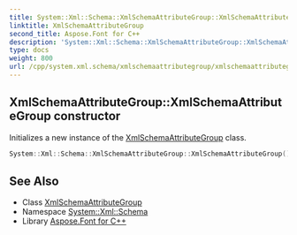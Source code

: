 ```yaml
---
title: System::Xml::Schema::XmlSchemaAttributeGroup::XmlSchemaAttributeGroup constructor
linktitle: XmlSchemaAttributeGroup
second_title: Aspose.Font for C++
description: 'System::Xml::Schema::XmlSchemaAttributeGroup::XmlSchemaAttributeGroup constructor. Initializes a new instance of the XmlSchemaAttributeGroup class in C++.'
type: docs
weight: 800
url: /cpp/system.xml.schema/xmlschemaattributegroup/xmlschemaattributegroup/
---
```

## XmlSchemaAttributeGroup::XmlSchemaAttributeGroup constructor


Initializes a new instance of the [XmlSchemaAttributeGroup](../) class.

```cpp
System::Xml::Schema::XmlSchemaAttributeGroup::XmlSchemaAttributeGroup()
```

## See Also

* Class [XmlSchemaAttributeGroup](../)
* Namespace [System::Xml::Schema](../../)
* Library [Aspose.Font for C++](../../../)
